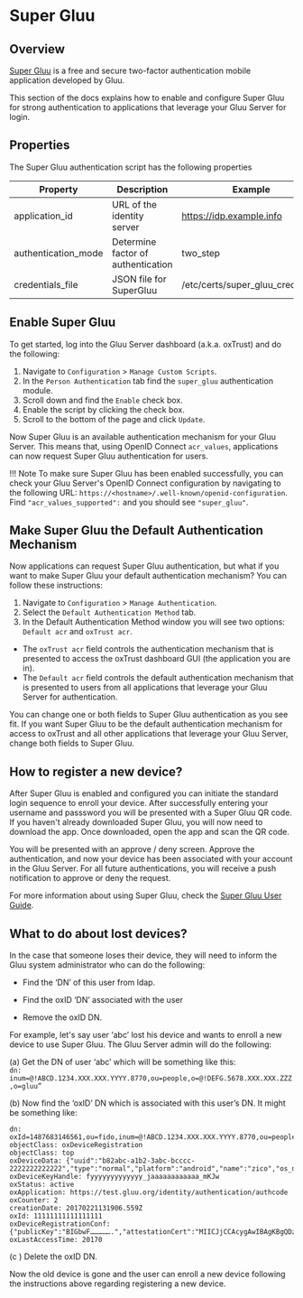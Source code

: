 # Super Gluu
## Overview
[Super Gluu](https://super.gluu.org) is a free and secure two-factor authentication mobile application developed by Gluu. 

This section of the docs explains how to enable and configure Super Gluu for strong authentication to applications that leverage your Gluu Server for login.

## Properties
The Super Gluu authentication script has the following properties

|	Property	|	Description		|	Example	|
|-----------------------|-------------------------------|---------------|
|application_id		|URL of the identity server	|https://idp.example.info|
|authentication_mode	|Determine factor of authentication|two_step|
|credentials_file	|JSON file for SuperGluu 		|/etc/certs/super_gluu_creds.json| 

## Enable Super Gluu

To get started, log into the Gluu Server dashboard (a.k.a. oxTrust) and do the following: 

1. Navigate to `Configuration` > `Manage Custom Scripts`.
2. In the `Person Authentication` tab find the `super_gluu` authentication module.  
3. Scroll down and find the `Enable` check box. 
4. Enable the script by clicking the check box.
5. Scroll to the bottom of the page and click `Update`. 

Now Super Gluu is an available authentication mechanism for your Gluu Server. This means that, using OpenID Connect `acr_values`, applications can now request Super Gluu authentication for users. 

!!! Note 
    To make sure Super Gluu has been enabled successfully, you can check your Gluu Server's OpenID Connect configuration by navigating to the following URL: `https://<hostname>/.well-known/openid-configuration`. Find `"acr_values_supported":` and you should see `"super_gluu"`. 

## Make Super Gluu the Default Authentication Mechanism

Now applications can request Super Gluu authentication, but what if you want to make Super Gluu your default authentication mechanism? You can follow these instructions: 

1. Navigate to `Configuration` > `Manage Authentication`. 
2. Select the `Default Authentication Method` tab. 
3. In the Default Authentication Method window you will see two options: `Default acr` and `oxTrust acr`. 

- The `oxTrust acr` field controls the authentication mechanism that is presented to access the oxTrust dashboard GUI (the application you are in).    
- The `Default acr` field controls the default authentication mechanism that is presented to users from all applications that leverage your Gluu Server for authentication.    

You can change one or both fields to Super Gluu authentication as you see fit. If you want Super Gluu to be the default authentication mechanism for access to oxTrust and all other applications that leverage your Gluu Server, change both fields to Super Gluu.  
 
## How to register a new device? 

After Super Gluu is enabled and configured you can initiate the standard login sequence to enroll your device. After successfully entering your username and passsword you will be presented with a Super Gluu QR code. If you haven't already downloaded Super Gluu, you will now need to download the app. Once downloaded, open the app and scan the QR code.

You will be presented with an approve / deny screen. Approve the authentication, and now your device has been associated with your account in the Gluu Server. For all future authentications, you will receive a push notification to approve or deny the request. 

For more information about using Super Gluu, check the [Super Gluu User Guide](https://gluu.org/docs/supergluu/user-guide/).

## What to do about lost devices? 

In the case that someone loses their device, they will need to inform the Gluu system administrator who can do the following: 
    
  - Find the ‘DN’ of this user from ldap. 
    
  - Find the oxID ‘DN’ associated with the user
    
  - Remove the oxID DN. 

For example, let's say user ‘abc’ lost his device and wants to enroll a new device to use Super Gluu. The Gluu Server admin will do the following: 

(a) Get the DN of user ‘abc’ which will be something like this:   
`dn: inum=@!ABCD.1234.XXX.XXX.YYYY.8770,ou=people,o=@!DEFG.5678.XXX.XXX.ZZZ,o=gluu”`
 
(b) Now find the ‘oxID’ DN which is associated with this user’s DN. It might be something like: 

```
dn: oxId=1487683146561,ou=fido,inum=@!ABCD.1234.XXX.XXX.YYYY.8770,ou=people,o=@!DEFG.5678.XXX.XXX.ZZZ,o=gluu
objectClass: oxDeviceRegistration
objectClass: top
oxDeviceData: {"uuid":"b82abc-a1b2-3abc-bcccc-2222222222222","type":"normal","platform":"android","name":"zico","os_name":"kitkat","os_version":"4.4.4","push_token":"dddddddddd:aaaaaa_58_cccccc_4t_bbbbbbbbbbbbb_aaaaaaaaaaaaaa_ggggggggg"}
oxDeviceKeyHandle: fyyyyyyyyyyyyy_jaaaaaaaaaaaa_mKJw
oxStatus: active
oxApplication: https://test.gluu.org/identity/authentication/authcode
oxCounter: 2
creationDate: 20170221131906.559Z
oxId: 11111111111111111
oxDeviceRegistrationConf: {"publicKey":"BIGbwF…………….","attestationCert":"MIICJjCCAcygAwIBAgKBgQDzLA-......L5ztE"}
oxLastAccessTime: 20170
```

(c ) Delete the oxID DN. 

Now the old device is gone and the user can enroll a new device following the instructions above regarding registering a new device. 
 

